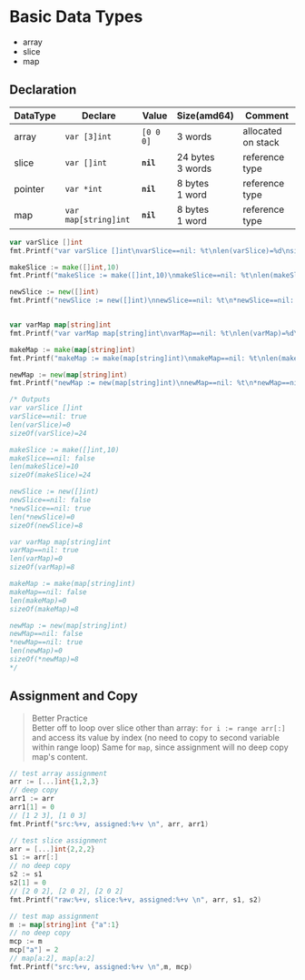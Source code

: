 # Basic Data Types
* array
* slice
* map

## Declaration

DataType | Declare | Value | Size(amd64) | Comment
---|---|---|---|---
array | `var [3]int` | `[0 0 0]` | 3 words | allocated on stack
slice | `var []int` | **`nil`** | 24 bytes <br> 3 words | reference type
pointer | `var *int` | **`nil`** | 8 bytes <br> 1 word | reference type
map | `var map[string]int` | **`nil`** | 8 bytes <br> 1 word | reference type


```go
var varSlice []int
fmt.Printf("var varSlice []int\nvarSlice==nil: %t\nlen(varSlice)=%d\nsizeOf(varSlice)=%d\n\n", varSlice==nil, len(varSlice), unsafe.Sizeof(varSlice))

makeSlice := make([]int,10)
fmt.Printf("makeSlice := make([]int,10)\nmakeSlice==nil: %t\nlen(makeSlice)=%d\nsizeOf(makeSlice)=%d\n\n", makeSlice ==nil, len(makeSlice ), unsafe.Sizeof(makeSlice))

newSlice := new([]int)
fmt.Printf("newSlice := new([]int)\nnewSlice==nil: %t\n*newSlice==nil: %t\nlen(*newSlice)=%d\nsizeOf(newSlice)=%d\n\n", newSlice==nil, *newSlice==nil, len(*newSlice), unsafe.Sizeof(newSlice))


var varMap map[string]int
fmt.Printf("var varMap map[string]int\nvarMap==nil: %t\nlen(varMap)=%d\nsizeOf(varMap)=%d\n\n", varMap ==nil, len(varMap), unsafe.Sizeof(varMap))

makeMap := make(map[string]int)
fmt.Printf("makeMap := make(map[string]int)\nmakeMap==nil: %t\nlen(makeMap)=%d\nsizeOf(makeMap)=%d\n\n", makeMap==nil, len(makeMap), unsafe.Sizeof(makeMap))

newMap := new(map[string]int)
fmt.Printf("newMap := new(map[string]int)\nnewMap==nil: %t\n*newMap==nil: %t\nlen(newMap)=%d\nsizeOf(*newMap)=%d\n\n", newMap==nil, *newMap==nil, len(*newMap), unsafe.Sizeof(newMap))

/* Outputs
var varSlice []int
varSlice==nil: true
len(varSlice)=0
sizeOf(varSlice)=24

makeSlice := make([]int,10)
makeSlice==nil: false
len(makeSlice)=10
sizeOf(makeSlice)=24

newSlice := new([]int)
newSlice==nil: false
*newSlice==nil: true
len(*newSlice)=0
sizeOf(newSlice)=8

var varMap map[string]int
varMap==nil: true
len(varMap)=0
sizeOf(varMap)=8

makeMap := make(map[string]int)
makeMap==nil: false
len(makeMap)=0
sizeOf(makeMap)=8

newMap := new(map[string]int)
newMap==nil: false
*newMap==nil: true
len(newMap)=0
sizeOf(*newMap)=8
*/
``` 

## Assignment and Copy

>Better Practice  
Better off to loop over slice other than array: `for i := range arr[:]` and access its value by index (no need to copy to second variable within range loop)
Same for `map`, since assignment will no deep copy map's content.

```go
// test array assignment
arr := [...]int{1,2,3}
// deep copy
arr1 := arr
arr1[1] = 0
// [1 2 3], [1 0 3]
fmt.Printf("src:%+v, assigned:%+v \n", arr, arr1)

// test slice assignment
arr = [...]int{2,2,2}
s1 := arr[:]
// no deep copy
s2 := s1
s2[1] = 0
// [2 0 2], [2 0 2], [2 0 2] 
fmt.Printf("raw:%+v, slice:%+v, assigned:%+v \n", arr, s1, s2)

// test map assignment
m := map[string]int {"a":1}
// no deep copy
mcp := m
mcp["a"] = 2
// map[a:2], map[a:2]
fmt.Printf("src:%+v, assigned:%+v \n",m, mcp)
```